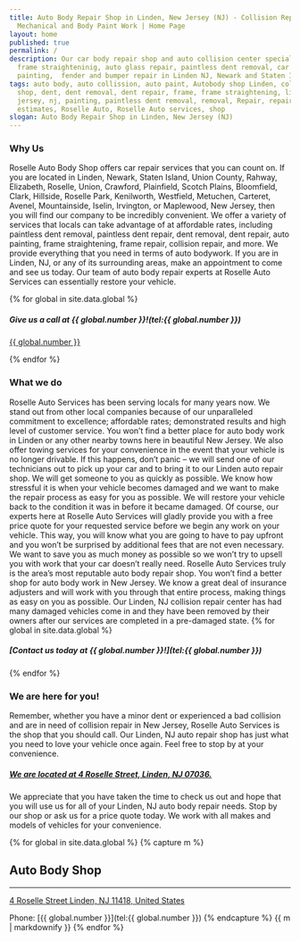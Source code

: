 ```yaml
---
title: Auto Body Repair Shop in Linden, New Jersey (NJ) - Collision Repairs,
  Mechanical and Body Paint Work | Home Page
layout: home
published: true
permalink: /
description: Our car body repair shop and auto collision center specializes in
  frame straighteninig, auto glass repair, paintless dent removal, car
  painting,  fender and bumper repair in Linden NJ, Newark and Staten Island.
tags: auto body, auto collission, auto paint, Autobody shop Linden, collision
  shop, dent, dent removal, dent repair, frame, frame straightening, linden, new
  jersey, nj, painting, paintless dent removal, removal, Repair, repair
  estimates, Roselle Auto, Roselle Auto services, shop
slogan: Auto Body Repair Shop in Linden, New Jersey (NJ)
---
```

### Why Us

Roselle Auto Body Shop offers car repair services that you can count on. If you are located in Linden, Newark, Staten Island, Union County, Rahway, Elizabeth, Roselle, Union, Crawford, Plainfield, Scotch Plains, Bloomfield, Clark, Hillside, Roselle Park, Kenilworth, Westfield, Metuchen, Carteret, Avenel, Mountainside, Iselin, Irvington, or Maplewood, New Jersey, then you will find our company to be incredibly convenient. We offer a variety of services that locals can take advantage of at affordable rates, including paintless dent removal, paintless dent repair, dent removal, dent repair, auto painting, frame straightening, frame repair, collision repair, and more. We provide everything that you need in terms of auto bodywork. If you are in Linden, NJ, or any of its surrounding areas, make an appointment to come and see us today. Our team of auto body repair experts at Roselle Auto Services can essentially restore your vehicle.

{% for global in site.data.global %}

##### Give us a call at {{ global.number }}!(tel:{{ global.number }})

<a href="tel:{{ global.number }}">{{ global.number }}</a>

{% endfor %}

### What we do

Roselle Auto Services has been serving locals for many years now. We stand out from other local companies because of our unparalleled commitment to excellence; affordable rates; demonstrated results and high level of customer service. You won’t find a better place for auto body work in Linden or any other nearby towns here in beautiful New Jersey. We also offer towing services for your convenience in the event that your vehicle is no longer drivable. If this happens, don’t panic – we will send one of our technicians out to pick up your car and to bring it to our Linden auto repair shop. We will get someone to you as quickly as possible. We know how stressful it is when your vehicle becomes damaged and we want to make the repair process as easy for you as possible. We will restore your vehicle back to the condition it was in before it became damaged. Of course, our experts here at Roselle Auto Services will gladly provide you with a free price quote for your requested service before we begin any work on your vehicle. This way, you will know what you are going to have to pay upfront and you won’t be surprised by additional fees that are not even necessary. We want to save you as much money as possible so we won’t try to upsell you with work that your car doesn’t really need. Roselle Auto Services truly is the area’s most reputable auto body repair shop. You won’t find a better shop for auto body work in New Jersey. We know a great deal of insurance adjusters and will work with you through that entire process, making things as easy on you as possible. Our Linden, NJ collision repair center has had many damaged vehicles come in and they have been removed by their owners after our services are completed in a pre-damaged state.
{% for global in site.data.global %}

##### \[Contact us today at {{ global.number }}!](tel:{{ global.number }})

{% endfor %}

### We are here for you!

Remember, whether you have a minor dent or experienced a bad collision and are in need of collision repair in New Jersey, Roselle Auto Services is the shop that you should call. Our Linden, NJ auto repair shop has just what you need to love your vehicle once again. Feel free to stop by at your convenience.

##### [We are located at 4 Roselle Street, Linden, NJ 07036.](https://www.google.com/maps/place/Roselle+Auto+Services+Inc+-+Linden,+NJ/@40.635433,-74.246247,17z/data=!4m7!1m4!3m3!1s0x89c3b2e1928866e5:0xe440b805db07d78e!2sRoselle+Auto+Services+Inc+-+Linden,+NJ!3b1!3m1!1s0x89c3b2e1928866e5:0xe440b805db07d78e)

We appreciate that you have taken the time to check us out and hope that you will use us for all of your Linden, NJ auto body repair needs. Stop by our shop or ask us for a price quote today. We work with all makes and models of vehicles for your convenience.

<div class="center">
{% for global in site.data.global %}
{% capture m %}

## Auto Body Shop

- - -

[4 Roselle Street
Linden,
NJ 11418, United States](/contactus)

Phone: \[{{ global.number }}](tel:{{ global.number }})
{% endcapture %}
{{ m | markdownify }}
{% endfor %}

</div>